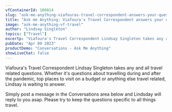```yaml
---
vfContainerId: 100014
slug: "ask-me-anything-viafouras-travel-correspondent-answers-your-questions-live"
title: "Ask me Anything: Viafoura's Travel Correspondent answers your questions live"
image: "ask-me-anything-vf-travel"
author: "Lindsay Singleton"
topics: ["Travel"]
excertp: "Viafoura's Travel Correspondent Lindsay Singleton takes any and all travel related questions. Join the conversation now!"
pubDate: "Apr 09 2023"
productDemo: "Conversations - Ask Me Anything"
showLiveChat: false
---
```


Viafoura's Travel Correspondent Lindsay Singleton takes any and all travel related questions. Whether it's questions about travelling during and after the pandemic, top places to visit on a budget or anything else travel related, Lindsay is waiting to answer.

Simply post a message in the Conversations area below and Lindsday will reply to you asap. Please try to keep the questions specific to all things travel.

<div class="viafoura">
  <vf-conversations></vf-conversations>
</div>
